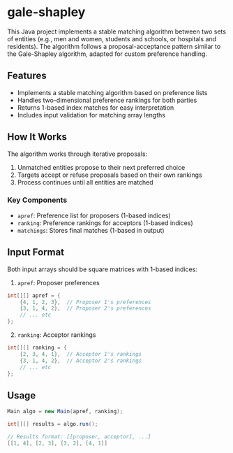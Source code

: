 # gale-shapley
This Java project implements a stable matching algorithm between two sets of entities (e.g., men and women, students and schools, or hospitals and residents). The algorithm follows a proposal-acceptance pattern similar to the Gale-Shapley algorithm, adapted for custom preference handling.

## Features
- Implements a stable matching algorithm based on preference lists
- Handles two-dimensional preference rankings for both parties
- Returns 1-based index matches for easy interpretation
- Includes input validation for matching array lengths

## How It Works
The algorithm works through iterative proposals:
1. Unmatched entities propose to their next preferred choice
2. Targets accept or refuse proposals based on their own rankings
3. Process continues until all entities are matched

### Key Components
- `apref`: Preference list for proposers (1-based indices)
- `ranking`: Preference rankings for acceptors (1-based indices)
- `matchings`: Stores final matches (1-based in output)

## Input Format
Both input arrays should be square matrices with 1-based indices:

1. `apref`: Proposer preferences
```java
int[][] apref = {
    {4, 1, 2, 3},  // Proposer 1's preferences
    {3, 1, 4, 2},  // Proposer 2's preferences
    // ... etc
};
```
2. `ranking`: Acceptor rankings
```java
int[][] ranking = {
    {2, 3, 4, 1},  // Acceptor 1's rankings
    {3, 1, 4, 2},  // Acceptor 2's rankings
    // ... etc
};
```

## Usage
```java
Main algo = new Main(apref, ranking);

int[][] results = algo.run();

// Results format: [[proposer, acceptor], ...]
[[1, 4], [2, 3], [3, 2], [4, 1]]
```
